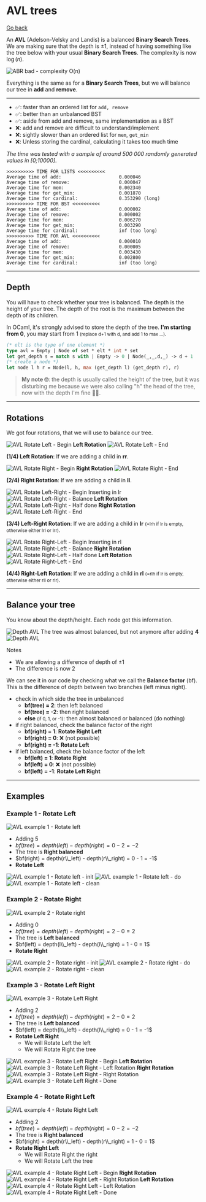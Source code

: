 # AVL trees

[Go back](../index.md#data-structures)

An **AVL** (Adelson-Velsky and Landis) is a balanced **Binary Search Trees**. We are making sure that the depth is $\pm 1$, instead of having something like the tree below with your usual **Binary Search Trees**. The complexity is now $\log{(n)}$.

![ABR bad - complexity O(n)](images/abr_bad.png)

Everything is the same as for a **Binary Search Trees**, but we will balance our tree in **add** and **remove**.

<hr class="sr">

* ✅: faster than an ordered list for `add, remove`
* ✅: better than an unbalanced BST
* ✅: aside from add and remove, same implementation as a BST
* ❌: add and remove are difficult to understand/implement
* ❌: sightly slower than an ordered list for `mem`, `get_min`
* ❌: Unless storing the cardinal, calculating it takes too much time

*The time was tested with a sample of around 500 000 randomly generated values in [0;10000]*.

```none
>>>>>>>>>> TIME FOR LISTS <<<<<<<<<<
Average time of add:                     0.000046
Average time of remove:                  0.000047
Average time for mem:                    0.002340
Average time for get_min:                0.001870
Average time for cardinal:               0.353290 (long)
>>>>>>>>>> TIME FOR BST <<<<<<<<<<
Average time of add:                     0.000002
Average time of remove:                  0.000002
Average time for mem:                    0.006270
Average time for get_min:                0.003290
Average time for cardinal:               inf (too long)
>>>>>>>>>> TIME FOR AVL <<<<<<<<<<
Average time of add:                     0.000010
Average time of remove:                  0.000005
Average time for mem:                    0.003430
Average time for get_min:                0.002800
Average time for cardinal:               inf (too long)
```

<hr class="sl">

## Depth

You will have to check whether your tree is balanced. The depth is the height of your tree. The depth of the root is the maximum between the depth of its children.

In OCaml, it's strongly advised to store the depth of the tree. **I'm starting from 0**, you may start from 1 <small>(replace d+1 with d, and add 1 to max ...)</small>.

```ocaml
(* elt is the type of one element *)
type avl = Empty | Node of set * elt * int * set
let get_depth s = match s with | Empty -> 0 | Node(_,_,d,_) -> d + 1
(* create a node *)
let node l h r = Node(l, h, max (get_depth l) (get_depth r), r)
```

> **My note 🙄**: the depth is usually called the height of the tree, but it was disturbing me because we were also calling "h" the head of the tree, now with the depth I'm fine 😬🙄.

<hr class="sr">

## Rotations

We got four rotations, that we will use to balance our tree.

<div class="row mx-0 justify-content-center"><div class="col-4  border border-dark me-3">

[comment]: <> ([h [l] [rh [rl] [rr]] ])
[comment]: <> ([rh [h [l] [rl]] [rr] ])

![AVL Rotate Left - Begin](images/avl/rotate_l_1.png)
**Left Rotation**
![AVL Rotate Left - End](images/avl/rotate_l_2.png)

**(1/4) Left Rotation**: If we are adding a child in **rr**.
</div><div class="col-4 border border-dark">

[comment]: <> ([h [lh [ll] [lr]] [r]])
[comment]: <> ([lh [ll] [h [lr] [r]]])  

![AVL Rotate Right - Begin](images/avl/rotate_r_1.png)
**Right Rotation**
![AVL Rotate Right - End](images/avl/rotate_r_2.png)

**(2/4) Right Rotation**: If we are adding a child in **ll**.
</div></div>

<div class="p-3 border border-dark mt-3">

[comment]: <> ([h [lh [ll] [lrh [lrl] [lrr]]] [r]])
[comment]: <> ([h [lrh [lh [ll] [lrl]] [lrr]] [r]])
[comment]: <> ([lrh [lh [ll] [lrl]] [h [lrr] [r]]])

![AVL Rotate Left-Right - Begin](images/avl/rotate_r_1.png)
Inserting in lr
![AVL Rotate Left-Right - Balance](images/avl/rotate_lr_1.png)
**Left Rotation**
![AVL Rotate Left-Right - Half done](images/avl/rotate_lr_2.png)
**Right Rotation**
![AVL Rotate Left-Right - End](images/avl/rotate_lr_3.png)

**(3/4) Left-Right Rotation**: If we are adding a child in **lr** <small>(=lrh if lr is empty, otherwise either lrl or lrr)</small>.
</div>

<div class="p-3 border border-dark mt-3">

[comment]: <> ([h [l] [rh [rlh [rll] [rlr]] [rr]]])
[comment]: <> ([h [l] [rlh [rll] [rh [rlr] [rr]]]])
[comment]: <> ([rlh [h [l] [rll]] [rh [rlr] [rr]]])

![AVL Rotate Right-Left - Begin](images/avl/rotate_l_1.png)
Inserting in rl
![AVL Rotate Right-Left - Balance](images/avl/rotate_rl_1.png)
**Right Rotation**
![AVL Rotate Right-Left - Half done](images/avl/rotate_rl_2.png)
**Left Rotation**
![AVL Rotate Right-Left - End](images/avl/rotate_rl_3.png)

**(4/4) Right-Left Rotation**: If we are adding a child in **rl**
<small>(=rlh if lr is empty, otherwise either rll or rlr)</small>.
</div>

<hr class="sl">

## Balance your tree

You know about the depth/height. Each node got this information.

![Depth AVL](images/avl/rotate_depth_2.png)
The tree was almost balanced, but not anymore after adding **4**
![Depth AVL](images/avl/rotate_depth.png)

Notes

* We are allowing a difference of depth of $\pm 1$
* The difference is now 2

We can see it in our code by checking what we call the **Balance factor** (bf). This is the difference of depth between two branches (left minus right).

* check in which side the tree in unbalanced
  * **bf(tree) = 2**: then left balanced
  * **bf(tree) = -2**: then right balanced
  * **else** <small>(if 0, 1, or -1)</small>: then almost balanced or balanced (do nothing)
* if right balanced, check the balance factor of the right
  * **bf(right) = 1**: **Rotate Right Left**
  * **bf(right) = 0**: ❌ (not possible)
  * **bf(right) = -1**: **Rotate Left**
* if left balanced, check the balance factor of the left
  * **bf(left) = 1**: **Rotate Right**
  * **bf(left) = 0**: ❌ (not possible)
  * **bf(left) = -1**: **Rotate Left Right**

<hr class="sr">

## Examples

### Example 1 - Rotate Left

<div class="row justify-content-center mx-0"><div class="col-4">

[comment]: <> (["1" ["0"] ["3" ["2"] ["4" [Empty] ["5"]]]])

![AVL example 1 - Rotate left](images/avl/example/ex1_1.png)
</div><div class="col-6">

* Adding 5
* $bf(tree) = depth(left) - depth(right) = 0 - 2 = -2$
* The tree is **Right balanced**
* $bf(right) = depth(r\\_left) - depth(r\\_right) = 0 - 1 = -1$
* **Rotate Left**
</div></div>

[comment]: <> (["h=1" ["l=0"] ["rh=3" ["rl=2"] ["rr=4" [Empty] ["5"]]]])
[comment]: <> (["rh=3" ["h=1" ["l=0"] ["rl=2"]] ["rr=4" [Empty] ["5"]]])
[comment]: <> (["3" ["1" ["0"] ["2"]] ["4" [Empty] ["5"]]])

![AVL example 1 - Rotate left - init](images/avl/example/ex1_2.png)
![AVL example 1 - Rotate left - do](images/avl/example/ex1_3.png)
![AVL example 1 - Rotate left - clean](images/avl/example/ex1_4.png)

### Example 2 - Rotate Right

<div class="row justify-content-center mx-0"><div class="col-4">

[comment]: <> (["4" ["2" ["1" ["0"] [Empty]] ["3"]] ["5"]])

![AVL example 2 - Rotate right](images/avl/example/ex2_1.png)
</div><div class="col-6">

* Adding 0
* $bf(tree) = depth(left) - depth(right) = 2 - 0 = 2$
* The tree is **Left balanced**
* $bf(left) = depth(l\\_left) - depth(l\\_right) = 1 - 0 = 1$
* **Rotate Right**
</div></div>

[comment]: <> (["h=4" ["lh=2" ["ll=1" ["0"] [Empty]] ["lr=3"]] ["r=5"]])
[comment]: <> (["lh=2" ["ll=1" ["0"] ["Empty"]] ["h=4" ["lr=3"] ["r=5"]]])
[comment]: <> (["2" ["1" ["0"] ["Empty"]] ["4" ["3"] ["5"]]])

![AVL example 2 - Rotate right - init](images/avl/example/ex2_2.png)
![AVL example 2 - Rotate right - do](images/avl/example/ex2_3.png)
![AVL example 2 - Rotate right - clean](images/avl/example/ex2_4.png)

### Example 3 - Rotate Left Right

<div class="row justify-content-center mx-0"><div class="col-4">

[comment]: <> (["4" ["1" ["0"] ["3" ["2"] ["Empty"]]] ["5"]])

![AVL example 3 - Rotate Left Right](images/avl/example/ex3_1.png)
</div><div class="col-6">

* Adding 2
* $bf(tree) = depth(left) - depth(right) = 2 - 0 = 2$
* The tree is **Left balanced**
* $bf(left) = depth(l\\_left) - depth(l\\_right) = 0 - 1 = -1$
* **Rotate Left Right**
  * We will Rotate Left the left
  * We will Rotate Right the tree
</div></div>

[comment]: <> (["h=4" ["lh=1" ["ll=0"] ["lrh=3" ["lrl=2"] ["lrr=Empty"]]] ["r=5"]])
[comment]: <> (["h=4" ["lrh=3" ["lh=1" ["ll=0"] ["lrl=2"]] ["lrr=Empty"]] ["r=5"]])
[comment]: <> (["lrh=3" ["lh=1" ["ll=0"] ["lrl=2"]] ["h=4" ["lrr=Empty"] ["r=5"]]])
[comment]: <> (["3" ["1" ["0"] ["2"]] ["4" ["Empty"] ["5"]]])

![AVL example 3 - Rotate Left Right - Begin](images/avl/example/ex3_2.png)
**Left Rotation**
![AVL example 3 - Rotate Left Right - Left Rotation](images/avl/example/ex3_3.png)
**Right Rotation**
![AVL example 3 - Rotate Left Right - Right Rotation](images/avl/example/ex3_4.png)
![AVL example 3 - Rotate Left Right - Done](images/avl/example/ex3_5.png)

### Example 4 - Rotate Right Left

<div class="row justify-content-center mx-0"><div class="col-4">

[comment]: <> (["1" ["0"] ["4" ["3" ["2"] ["Empty"]] ["5"] ]])

![AVL example 4 - Rotate Right Left](images/avl/example/ex4_1.png)
</div><div class="col-6">

* Adding 2
* $bf(tree) = depth(left) - depth(right) = 0 - 2 = -2$
* The tree is **Right balanced**
* $bf(right) = depth(r\\_left) - depth(r\\_right) = 1 - 0 = 1$
* **Rotate Right Left**
  * We will Rotate Right the right
  * We will Rotate Left the tree
</div></div>

[comment]: <> (["h=1" ["l=0"] ["rh=4" ["rlh=3" ["rll=2"] ["rlr=Empty"]] ["rr=5"] ]])
[comment]: <> (["h=1" ["l=0"] ["rlh=3" ["rll=2"] ["rh=4" ["rlr=Empty"] ["rr=5"]]]])
[comment]: <> (["rlh=3" ["h=1" ["l=0"] ["rll=2"]] ["rh=4"["rlr=Empty"] ["rr=5"]]])
[comment]: <> (["3" ["1" ["0"] ["2"]] ["4"["Empty"] ["5"]]])

![AVL example 4 - Rotate Right Left - Begin](images/avl/example/ex4_2.png)
**Right Rotation**
![AVL example 4 - Rotate Right Left - Right Rotation](images/avl/example/ex4_4.png)
**Left Rotation**
![AVL example 4 - Rotate Right Left - Left Rotation](images/avl/example/ex4_3.png)
![AVL example 4 - Rotate Right Left - Done](images/avl/example/ex4_5.png)